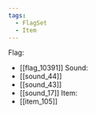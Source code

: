 ```yaml
---
tags:
  - FlagSet
  - Item
---
```

Flag:
- [[flag_10391]]
Sound:
- [[sound_44]]
- [[sound_43]]
- [[sound_17]]
Item:
- [[item_105]]
